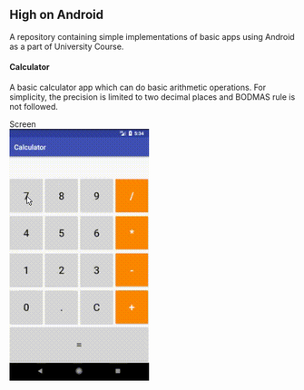 <h2>
High on Android
</h2>
<p>
	A repository containing simple implementations of basic apps using Android as a part of University Course.
</p>
<h4>Calculator</h4>
<p>
	A basic calculator app which can do basic arithmetic operations. For simplicity, the precision is limited to two decimal places and BODMAS rule is not followed.
</p>
Screen
<br>
<img src="Screens/Calc.gif" alt="Calculator Screenshot">